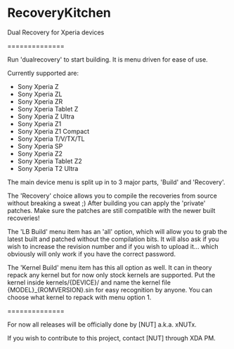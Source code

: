 RecoveryKitchen
==============

Dual Recovery for Xperia devices

==============

Run 'dualrecovery' to start building. It is menu driven for ease of use.

Currently supported are:

* Sony Xperia Z
* Sony Xperia ZL
* Sony Xperia ZR
* Sony Xperia Tablet Z
* Sony Xperia Z Ultra
* Sony Xperia Z1
* Sony Xperia Z1 Compact
* Sony Xperia T/V/TX/TL
* Sony Xperia SP
* Sony Xperia Z2
* Sony Xperia Tablet Z2
* Sony Xperia T2 Ultra

The main device menu is split up in to 3 major parts, 'Build' and 'Recovery'.

The 'Recovery' choice allows you to compile the recoveries from source without breaking a sweat ;)
After building you can apply the 'private' patches. Make sure the patches are still compatible
with the newer built recoveries!

The 'LB Build' menu item has an 'all' option, which will allow you to grab the latest built and patched
without the compilation bits. It will also ask if you wish to increase the revision number and if
you wish to upload it... which obviously will only work if you have the correct password.

The 'Kernel Build' menu item has this all option as well. It can in theory repack any kernel but for now
only stock kernels are supported. Put the kernel inside kernels/{DEVICE}/ and name the kernel file
{MODEL}_{ROMVERSION}.sin for easy recognition by anyone. You can choose what kernel to repack with menu
option 1. 

==============

For now all releases will be officially done by [NUT] a.k.a. xNUTx.

If you wish to contribute to this project, contact [NUT] through XDA PM.
